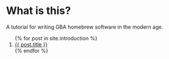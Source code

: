 # What is this?

A tutorial for writing GBA homebrew software in the modern age.

<ol>
  {% for post in site.introduction %}
    <li>
      <a href="{{ post.url | relative_url }}">{{ post.title }}</a>
    </li>
  {% endfor %}
</ol>
